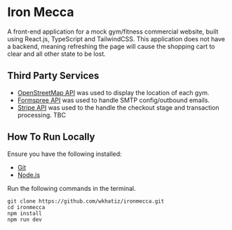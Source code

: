 # Iron Mecca
A front-end application for a mock gym/fitness commercial website, built using React.js, TypeScript and TailwindCSS. This application does not have a backend, meaning refreshing the page will cause the shopping cart to clear and all other state to be lost. 

## Third Party Services
- [OpenStreetMap API](https://www.openstreetmap.org) was used to display the location of each gym. 
- [Formspree API](https://formspree.io) was used to handle SMTP config/outbound emails. 
- [Stripe API](https://stripe.com) was used to the handle the checkout stage and transaction processing. TBC

## How To Run Locally
Ensure you have the following installed: 
 - [Git](https://git-scm.com/downloads)
 - [Node.js](https://nodejs.org/en/download)

Run the following commands in the terminal.
```
git clone https://github.com/wkhatiz/ironmecca.git
cd ironmecca
npm install
npm run dev
```

